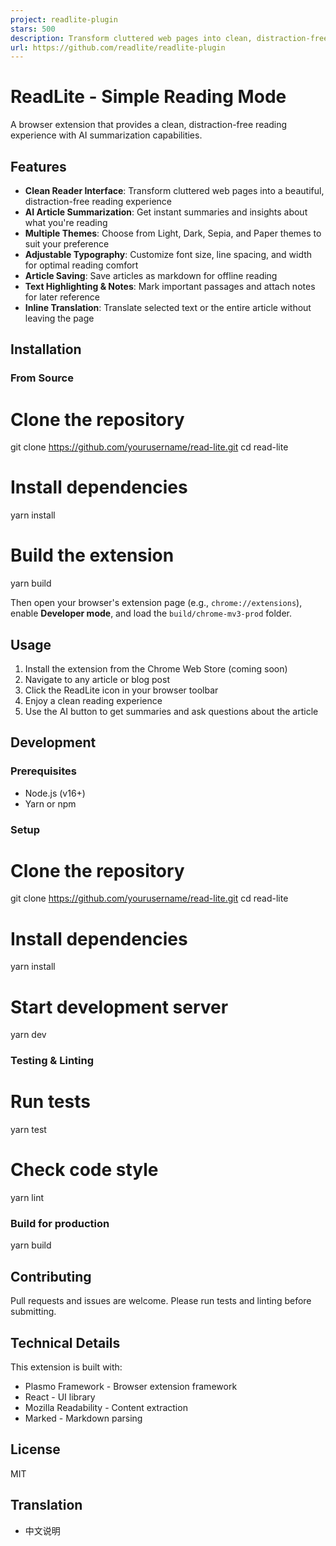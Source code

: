 ```yaml
---
project: readlite-plugin
stars: 500
description: Transform cluttered web pages into clean, distraction-free reading experiences with customizable themes, fonts and multilingual support.
url: https://github.com/readlite/readlite-plugin
---
```


ReadLite - Simple Reading Mode
==============================

A browser extension that provides a clean, distraction-free reading experience with AI summarization capabilities.

Features
--------

-   **Clean Reader Interface**: Transform cluttered web pages into a beautiful, distraction-free reading experience
-   **AI Article Summarization**: Get instant summaries and insights about what you're reading
-   **Multiple Themes**: Choose from Light, Dark, Sepia, and Paper themes to suit your preference
-   **Adjustable Typography**: Customize font size, line spacing, and width for optimal reading comfort
-   **Article Saving**: Save articles as markdown for offline reading
-   **Text Highlighting & Notes**: Mark important passages and attach notes for later reference
-   **Inline Translation**: Translate selected text or the entire article without leaving the page

Installation
------------

### From Source

# Clone the repository
git clone https://github.com/yourusername/read-lite.git
cd read-lite

# Install dependencies
yarn install

# Build the extension
yarn build

Then open your browser's extension page (e.g., `chrome://extensions`), enable **Developer mode**, and load the `build/chrome-mv3-prod` folder.

Usage
-----

1.  Install the extension from the Chrome Web Store (coming soon)
2.  Navigate to any article or blog post
3.  Click the ReadLite icon in your browser toolbar
4.  Enjoy a clean reading experience
5.  Use the AI button to get summaries and ask questions about the article

Development
-----------

### Prerequisites

-   Node.js (v16+)
-   Yarn or npm

### Setup

# Clone the repository
git clone https://github.com/yourusername/read-lite.git
cd read-lite

# Install dependencies
yarn install

# Start development server
yarn dev

### Testing & Linting

# Run tests
yarn test

# Check code style
yarn lint

### Build for production

yarn build

Contributing
------------

Pull requests and issues are welcome. Please run tests and linting before submitting.

Technical Details
-----------------

This extension is built with:

-   Plasmo Framework - Browser extension framework
-   React - UI library
-   Mozilla Readability - Content extraction
-   Marked - Markdown parsing

License
-------

MIT

Translation
-----------

-   中文说明
